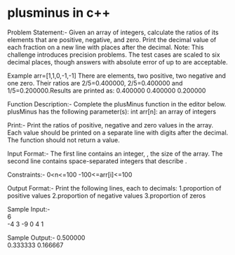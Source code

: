 # plusminus in c++
Problem Statement:-
Given an array of integers, calculate the ratios of its elements that are positive, negative, and zero. Print the decimal value of each fraction on a new line with  places after the decimal.
Note: This challenge introduces precision problems. The test cases are scaled to six decimal places, though answers with absolute error of up to  are acceptable.

Example
arr=[1,1,0,-1,-1]
There are  elements, two positive, two negative and one zero. Their ratios are 2/5=0.400000, 2/5=0.400000 and 1/5=0.200000.Results are printed as:
0.400000
0.400000
0.200000

Function Description:-
Complete the plusMinus function in the editor below.
plusMinus has the following parameter(s):
int arr[n]: an array of integers

Print:-
Print the ratios of positive, negative and zero values in the array. Each value should be printed on a separate line with  digits after the decimal. The function should not return a value.

Input Format:-
The first line contains an integer, , the size of the array.
The second line contains  space-separated integers that describe .

Constraints:-
0<n<=100
-100<=arr[i]<=100

Output Format:-
Print the following  lines, each to  decimals:
1.proportion of positive values
2.proportion of negative values
3.proportion of zeros

Sample Input:-         
6               
-4 3 -9 0 4 1   

Sample Output:-
0.500000                                       
0.333333
0.166667
